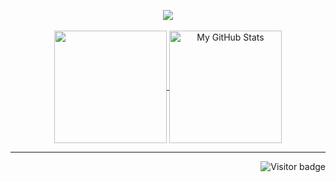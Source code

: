 <p align="center">
  <img src="https://i.imgur.com/j3nt7r3.png"> <br/><br/>
  
  <a href="https://github.com/starshums/starshums">
    <img
      align="center"
      src="https://github-readme-stats.vercel.app/api/top-langs/?username=starshums&layout=compact&langs_count=8&theme=dark"
      height="180px"
    />
  </a>

  <a href="https://github.com/starshums/starshums">
    <img
      align="center"
      src="https://github-readme-stats.vercel.app/api?username=starshums&count_private=true&show_icons=true&theme=dark"
      alt="My GitHub Stats"
      height="180px"
    />
  </a>
  
  <hr/>
  
  <a href="/">
    <img align="right" alt="Visitor badge" src="https://visitor-badge.glitch.me/badge?page_id=starshums.starshums" />
  </a>
</p>

